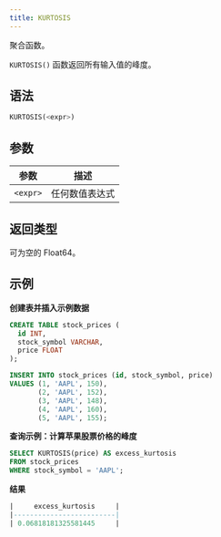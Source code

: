 ```yaml
---
title: KURTOSIS
---
```


聚合函数。

`KURTOSIS()` 函数返回所有输入值的峰度。

## 语法

```sql
KURTOSIS(<expr>)
```

## 参数

| 参数      | 描述                     |
|-----------| -----------                     |
| `<expr>`  | 任何数值表达式        |

## 返回类型

可为空的 Float64。

## 示例

**创建表并插入示例数据**
```sql
CREATE TABLE stock_prices (
  id INT,
  stock_symbol VARCHAR,
  price FLOAT
);

INSERT INTO stock_prices (id, stock_symbol, price)
VALUES (1, 'AAPL', 150),
       (2, 'AAPL', 152),
       (3, 'AAPL', 148),
       (4, 'AAPL', 160),
       (5, 'AAPL', 155);
```

**查询示例：计算苹果股票价格的峰度**

```sql
SELECT KURTOSIS(price) AS excess_kurtosis
FROM stock_prices
WHERE stock_symbol = 'AAPL';
```

**结果**

```sql
|     excess_kurtosis     |
|-------------------------|
| 0.06818181325581445     |
```